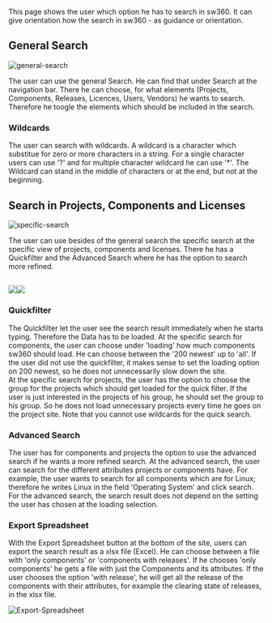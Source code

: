
This page shows the user which option he has to search in sw360. It can give orientation how the search in sw360 - as guidance or orientation. 

## General Search
 
![general-search](https://github.com/eclipse/sw360/wiki/images/general-search.png)

The user can use the general Search. He can find that under Search at the navigation bar. There he can choose, for what elements (Projects, Components, Releases, Licences, Users, Vendors) he wants to search. Therefore he toogle the elements which should be included in the search.  

### Wildcards 

The user can search with wildcards. A wildcard is a character which substitue for zero or more characters in a string. For a single character users can use '?' and for multiple character wildcard he can use '*'. The Wildcard can stand in the middle of characters or at the end, but not at the beginning.

## Search in Projects, Components and Licenses 
![specific-search](https://github.com/eclipse/sw360/wiki/images/navigationbar-search.png)

The user can use besides of the general search the specific search at the specific view of projects, components and licenses. There he has a Quickfilter and the Advanced Search where he has the option to search more refined.    

##
<img src="https://github.com/eclipse/sw360/wiki/images/sw360_specific_search.png"/><img src="https://github.com/eclipse/sw360/wiki/images/specific-search.png"/>

### Quickfilter

The Quickfilter let the user see the search result immediately when he starts typing. Therefore the Data has to be loaded. At the specific search for components, the user can choose under 'loading' how much components sw360 should load. He can choose between the '200 newest' up to 'all'.  If the user did not use the quickfilter, it makes sense to set the loading option on 200 newest, so he does not unnecessarily slow down the site. <br> 
At the specific search for projects, the user has the option to choose the group for the projects which should get loaded for the quick filter. If the user is just interested in the projects of his group, he should set the group to his group. So he does not load unnecessary projects every time he goes on the project site. Note that you cannot use wildcards for the quick search. 


### Advanced Search 

The user has for components and projects the option to use the advanced search if he wants a more refined search. At the advanced search, the user can search for the different attributes projects or components have. For example, the user wants to search for all components which are for Linux; therefore he writes Linux in the field 'Operating System' and click search. For the advanced search, the search result does not depend on the setting the user has chosen at the loading selection.

### Export Spreadsheet

With the Export Spreadsheet button at the bottom of the site, users can export the search result as a xlsx file (Excel). He can choose between a file with 'only components' or 'components with releases'. If he chooses 'only components' he gets a file with just the Components and its attributes. If the user chooses the option 'with release', he will get all the release of the components with their attributes, for example the clearing state of releases, in the xlsx file.

![Export-Spreadsheet](https://github.com/eclipse/sw360/wiki/images/Export-Spreadsheet.png)
 

